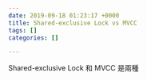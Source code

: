 ```yaml
---
date: 2019-09-18 01:23:17 +0000
title: Shared-exclusive Lock vs MVCC
tags: []
categories: []

---
```

Shared-exclusive Lock 和 MVCC 是兩種